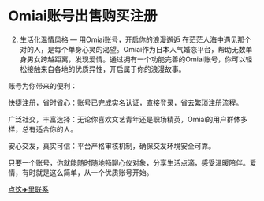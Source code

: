 # Omiai账号出售购买注册

2. 生活化温情风格 — 用Omiai账号，开启你的浪漫邂逅
在茫茫人海中遇见那个对的人，是每个单身心灵的渴望。Omiai作为日本人气婚恋平台，帮助无数单身男女跨越距离，发现爱情。通过拥有一个功能完善的Omiai账号，你可以轻松接触来自各地的优质异性，开启属于你的浪漫故事。

账号为你带来的便利：

快捷注册，省时省心：账号已完成实名认证，直接登录，省去繁琐注册流程。

广泛社交，丰富选择：无论你喜欢文艺青年还是职场精英，Omiai的用户群体多样，总有适合你的人。

安心交友，真实可信：平台严格审核机制，确保交友环境安全可靠。

只要一个账号，你就能随时随地畅聊心仪对象，分享生活点滴，感受温暖陪伴。爱情，有时就是这么简单，从一个优质账号开始。

[点这✈️里联系](https://t.me/kefu832)
